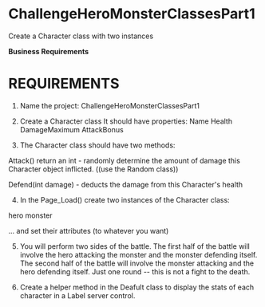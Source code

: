 # ChallengeHeroMonsterClassesPart1
Create a Character class with two instances

**Business Requirements**

REQUIREMENTS
=============

1. Name the project: ChallengeHeroMonsterClassesPart1

2. Create a Character class
It should have properties:
Name
Health
DamageMaximum
AttackBonus

3. The Character class should have two methods:

Attack() return an int - randomly determine the amount of damage this Character object inflicted.
((use the Random class))

Defend(int damage) - deducts the damage from this Character's health

4.  In the Page_Load() create two instances of the Character class: 

hero
monster

... and set their attributes (to whatever you want)

5.  You will perform two sides of the battle.  The first half of the battle will involve the hero attacking the monster and the monster defending itself.  The second half of the battle will involve the monster attacking and the hero defending itself.  Just one round -- this is not a fight to the death.

6.  Create a helper method in the Deafult class to display the stats of each character in a Label server control.
